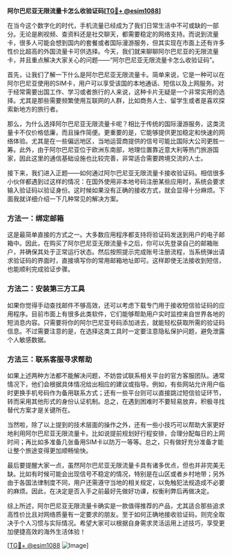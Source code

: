 **阿尔巴尼亚无限流量卡怎么收验证码[[TG💪+ @esim1088](https://t.me/s/esim1088)]**

在当今这个数字化的时代，手机流量已经成为了我们日常生活中不可或缺的一部分。无论是刷视频、查资料还是社交聊天，都需要稳定的网络支持。而说到流量卡，很多人可能会想到国内的套餐或者国际漫游服务，但其实现在市面上还有许多性价比超高的外国流量卡可供选择。今天，我们就来聊聊阿尔巴尼亚的无限流量卡，并且重点解决大家关心的问题——“阿尔巴尼亚无限流量卡怎么收验证码”。

首先，让我们了解一下什么是阿尔巴尼亚无限流量卡。简单来说，它是一种可以在阿尔巴尼亚使用的SIM卡，用户可以享受该国的本地通话、短信以及上网服务。对于经常需要出国工作、学习或者旅行的人来说，这种卡片无疑是一个非常实用的选择。尤其是那些需要频繁使用互联网的人群，比如商务人士、留学生或者是喜欢探索新地方的旅行者。

那么，为什么选择阿尔巴尼亚无限流量卡呢？相比于传统的国际漫游服务，这类流量卡不仅价格低廉，而且操作简便。更重要的是，它能够提供更加稳定和快速的网络体验。尤其是在一些偏远地区，当地运营商提供的信号可能比国际大公司更胜一筹。此外，由于阿尔巴尼亚位于欧洲东南部，地理位置靠近意大利等热门旅游国家，因此这里的通信基础设施也比较完善，非常适合需要跨境交流的人士。

接下来，我们进入正题——如何通过阿尔巴尼亚无限流量卡接收验证码。相信很多小伙伴都遇到过这样的情况：在国外使用非本地号码注册某些应用时，系统会要求输入验证码以验证身份。这时候如果没有正确的接收方式，就会显得十分麻烦。下面我就详细介绍一下几种常见的解决方案。

### 方法一：绑定邮箱

这是最简单直接的方式之一。大多数应用程序都支持将验证码发送到用户的电子邮箱中。因此，在购买了阿尔巴尼亚无限流量卡之后，你可以先登录自己的邮箱账户，并确保其处于正常运行状态。然后按照提示完成账号注册流程，当系统弹出请求验证码的界面时，直接填写你的常用邮箱地址即可。这样即使无法接收到短信，也能顺利完成验证步骤。

### 方法二：安装第三方工具

如果你觉得手动查找邮件不够高效，还可以考虑下载专门用于接收短信验证码的应用程序。目前市面上有很多此类软件，它们能够帮助用户实时监控来自世界各地的短消息内容。只需要将你的阿尔巴尼亚号码添加进去，就能轻松获取所需的验证码信息。不过需要注意的是，在选择这类工具时一定要注意隐私保护问题，避免泄露个人敏感数据。

### 方法三：联系客服寻求帮助

如果上述两种方法都不能解决问题，不妨尝试联系相关平台的官方客服团队。通常情况下，他们会根据具体情况给出相应的建议或指导。例如，有些网站允许用户临时更换手机号码作为备用联系方式；还有一些平台则可以直接跳过短信验证环节，转而采用其他形式的身份认证机制。总之，在遇到困难时不要轻易放弃，积极寻找替代方案才是关键所在。

当然啦，除了以上提到的技术层面的操作之外，还有一些小技巧可以帮助大家更好地利用阿尔巴尼亚无限流量卡。比如说提前规划好行程安排，合理分配每日的上网时间；再比如多准备几张备用SIM卡以防万一等等。总之，只有做好充分准备才能让整个旅途变得更加顺畅愉快。

最后要提醒大家一点，虽然阿尔巴尼亚无限流量卡具有诸多优点，但也并非完美无缺。比如有时候可能会出现信号不稳定的情况，特别是在山区或者乡村地带；另外由于各国法律制度不同，用户还需遵守当地的相关规定，以免触犯法规造成不必要的麻烦。因此，在决定是否入手之前最好先做好功课，权衡利弊后再做决定。

综上所述，阿尔巴尼亚无限流量卡确实是一款值得推荐的产品，尤其适合那些追求高性价比且对网络质量有一定要求的朋友。至于如何正确地接收验证码，则完全取决于个人习惯与实际情况。希望大家可以根据自身需求灵活运用上述技巧，享受更加便捷高效的海外生活体验！

[[TG💪+ @esim1088](https://t.me/s/esim1088) ![Image](https://i.postimg.cc/4NQfJmqS/Snipaste-2025-05-13-00-14-12.png)]